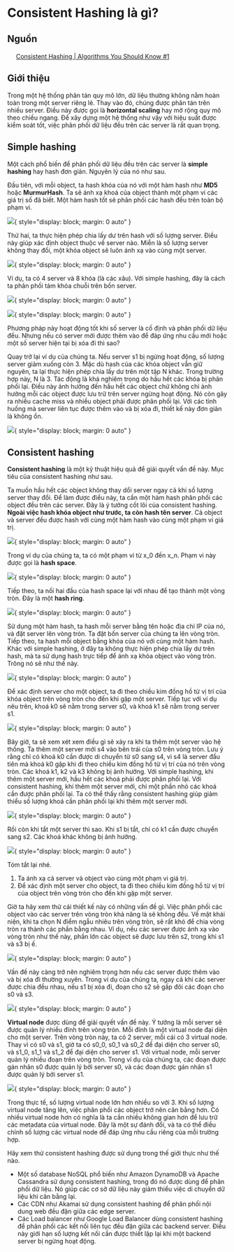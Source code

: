 # Consistent Hashing là gì?

## Nguồn

<img src="../../../img/bytebytego.png" width="16" height="16"/> [Consistent Hashing | Algorithms You Should Know #1](https://www.youtube.com/watch?v=UF9Iqmg94tk)

## Giới thiệu

Trong một hệ thống phân tán quy mô lớn, dữ liệu thường không nằm hoàn toàn trong một server riêng lẻ. Thay vào đó, chúng được phân tán trên nhiều server. Điều này được gọi là **horizontal scaling** hay mở rộng quy mô theo chiều ngang. Để xây dựng một hệ thống như vậy với hiệu suất được kiểm soát tốt, việc phân phối dữ liệu đều trên các server là rất quan trọng.

## Simple hashing

Một cách phổ biến để phân phối dữ liệu đều trên các server là **simple hashing** hay hash đơn giản. Nguyên lý của nó như sau.

Đầu tiên, với mỗi object, ta hash khóa của nó với một hàm hash như **MD5** hoặc **MurmurHash**. Ta sẽ ánh xạ khoá của object thành một phạm vi các giá trị số đã biết. Một hàm hash tốt sẽ phân phối các hash đều trên toàn bộ phạm vi.

![](figure1.png){ style="display: block; margin: 0 auto" }

Thứ hai, ta thực hiện phép chia lấy dư trên hash với số lượng server. Điều này giúp xác định object thuộc về server nào. Miễn là số lượng server không thay đổi, một khóa object sẽ luôn ánh xạ vào cùng một server. 

![](figure2.png){ style="display: block; margin: 0 auto" }

Ví dụ, ta có 4 server và 8 khóa (là các xâu). Với simple hashing, đây là cách ta phân phối tám khóa chuỗi trên bốn server.

![](figure3.png){ style="display: block; margin: 0 auto" }

![](figure4.png){ style="display: block; margin: 0 auto" }

Phương pháp này hoạt động tốt khi số server là cố định và phân phối dữ liệu đều. Nhưng nếu có server mới được thêm vào để đáp ứng nhu cầu mới hoặc một số server hiện tại bị xóa đi thì sao?

Quay trở lại ví dụ của chúng ta. Nếu server s1 bị ngừng hoạt động, số lượng server giảm xuống còn 3. Mặc dù hash của các khóa object vẫn giữ nguyên, ta lại thực hiện phép chia lấy dư trên một tập N khác. Trong trường hợp này, N là 3. Tác động là khá nghiêm trọng do hầu hết các khóa bị phân phối lại. Điều này ảnh hưởng đến hầu hết các object chứ không chỉ ảnh hưởng mỗi các object được lưu trữ trên server ngừng hoạt động. Nó còn gây ra nhiều cache miss và nhiều object phải được phân phối lại. Với các tình huống mà server liên tục được thêm vào và bị xóa đi, thiết kế này đơn giản là không ổn.

![](figure5.png){ style="display: block; margin: 0 auto" }

## Consistent hashing

**Consistent hashing** là một kỹ thuật hiệu quả để giải quyết vấn đề này. Mục tiêu của consistent hashing như sau.

Ta muốn hầu hết các object không thay dổi server ngay cả khi số lượng server thay đổi. Để làm được điều này, ta cần một hàm hash phân phối các object đều trên các server. Đây là ý tưởng cốt lõi của consistent hashing. **Ngoài việc hash khóa object như trước, ta còn hash tên server**. Cả object và server đều được hash với cùng một hàm hash vào cùng một phạm vi giá trị.

![](figure6.png){ style="display: block; margin: 0 auto" }

Trong ví dụ của chúng ta, ta có một phạm vi từ x_0 đến x_n. Phạm vi này được gọi là **hash space**. 

![](figure7.png){ style="display: block; margin: 0 auto" }

Tiếp theo, ta nối hai đầu của hash space lại với nhau để tạo thành một vòng tròn. Đây là một **hash ring**. 

![](figure8.png){ style="display: block; margin: 0 auto" }

Sử dụng một hàm hash, ta hash mỗi server bằng tên hoặc địa chỉ IP của nó, và đặt server lên vòng tròn. Ta đặt bốn server của chúng ta lên vòng tròn. Tiếp theo, ta hash mỗi object bằng khóa của nó với cùng một hàm hash. Khác với simple hashing, ở đây ta không thực hiện phép chia lấy dư trên hash, mà ta sử dụng hash trực tiếp để ánh xạ khóa object vào vòng tròn. Trông nó sẽ như thế này.

![](figure9.png){ style="display: block; margin: 0 auto" }

Để xác định server cho một object, ta đi theo chiều kim đồng hồ từ vị trí của khóa object trên vòng tròn cho đến khi gặp một server. Tiếp tục với ví dụ nêu trên, khoá k0 sẽ nằm trong server s0, và khoá k1 sẽ nằm trong server s1.

![](figure10.png){ style="display: block; margin: 0 auto" }

Bây giờ, ta sẽ xem xét xem điều gì sẽ xảy ra khi ta thêm một server vào hệ thống. Ta thêm một server mới s4 vào bên trái của s0 trên vòng tròn. Lưu ý rằng chỉ có khoá k0 cần được di chuyển từ s0 sang s4, vì s4 là server đầu tiên mà khoá k0 gặp khi đi theo chiều kim đồng hồ từ vị trí của nó trên vòng tròn. Các khoá k1, k2 và k3 không bị ảnh hưởng. Với simple hashing, khi thêm một server mới, hầu hết các khoá phải được phân phối lại. Với consistent hashing, khi thêm một server mới, chỉ một phần nhỏ các khoá cần được phân phối lại. Ta có thể thấy rằng consistent hashing giúp giảm thiểu số lượng khoá cần phân phối lại khi thêm một server mới.

![](figure11.png){ style="display: block; margin: 0 auto" }

Rồi còn khi tắt một server thì sao. Khi s1 bị tắt, chỉ có k1 cần được chuyển sang s2. Các khoá khác không bị ảnh hưởng.

![](figure12.png){ style="display: block; margin: 0 auto" }

Tóm tắt lại nhé.

1. Ta ánh xạ cả server và object vào cùng một phạm vi giá trị.
2. Để xác định một server cho object, ta đi theo chiều kim đồng hồ từ vị trí của object trên vòng tròn cho đến khi gặp một server.

Giờ ta hãy xem thử cái thiết kế này có những vấn đề gì. Việc phân phối các object vào các server trên vòng tròn khả năng là sẽ không đều. Về mặt khái niện, khi ta chọn N điểm ngẫu nhiêu trên vòng tròn, sẽ rất khó để chia vòng tròn ra thành các phần bằng nhau. Ví dụ, nếu các server được ánh xạ vào vòng tròn như thế này, phần lớn các object sẽ được lưu trên s2, trong khi s1 và s3 bị ế. 

![](figure13.png){ style="display: block; margin: 0 auto" }

Vấn đề này càng trở nên nghiêm trọng hơn nếu các server được thêm vào và bị xóa đi thường xuyên. Trong ví dụ của chúng ta, ngay cả khi các server được chia đều nhau, nếu s1 bị xóa đi, đoạn cho s2 sẽ gấp đôi các đoạn cho s0 và s3.

![](figure14.png){ style="display: block; margin: 0 auto" }

**Virtual node** được dùng để giải quyết vấn đề này. Ý tưởng là mỗi server sẽ được quản lý nhiều đỉnh trên vòng tròn. Mỗi đỉnh là một virtual node đại diện cho một server. Trên vòng tròn này, ta có 2 server, mỗi cái có 3 virtual node. Thay vì có s0 và s1, giờ ta có s0_0, s0_1 và s0_2 để đại diện cho server s0, và s1_0, s1_1 và s1_2 để đại diện cho server s1. Với virtual node, mỗi server quản lý nhiều đoạn trên vòng tròn. Trong ví dụ của chúng ta, các đoạn được gán nhãn s0 được quản lý bởi server s0, và các đoạn được gán nhãn s1 được quản lý bởi server s1. 

![](figure15.png){ style="display: block; margin: 0 auto" }

Trong thực tế, số lượng virtual node lớn hơn nhiều so với 3. Khi số lượng virtual node tăng lên, việc phân phối các object trở nên cân bằng hơn. Có nhiều virtual node hơn có nghĩa là ta cần nhiều không gian hơn để lưu trữ các metadata của virtual node. Đây là một sự đánh đổi, và ta có thể điều chỉnh số lượng các virtual node để đáp ứng nhu cầu riêng của mỗi trường hợp.

Hãy xem thử consistent hashing được sử dụng trong thế giới thực như thế nào. 

- Một số database NoSQL phổ biến như Amazon DynamoDB và Apache Cassandra sử dụng consistent hashing, trong đó nó được dùng để phân phối dữ liệu. Nó giúp các cơ sở dữ liệu này giảm thiểu việc di chuyển dữ liệu khi cân bằng lại. 
- Các CDN như Akamai sử dụng consistent hashing để phân phối nội dung web đều đặn giữa các edge server. 
- Các Load balancer như Google Load Balancer dùng consistent hashing để phân phối các kết nối liên tục đều đặn giữa các backend server. Điều này giới hạn số lượng kết nối cần được thiết lập lại khi một backend server bị ngừng hoạt động.
